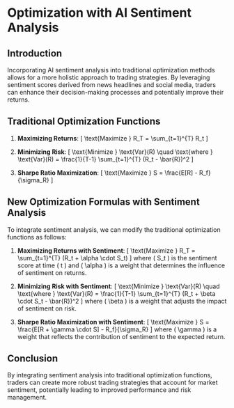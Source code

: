 # Optimization with AI Sentiment Analysis

## Introduction

Incorporating AI sentiment analysis into traditional optimization methods allows for a more holistic approach to trading strategies. By leveraging sentiment scores derived from news headlines and social media, traders can enhance their decision-making processes and potentially improve their returns.

## Traditional Optimization Functions

1. **Maximizing Returns**: 
   \[
   \text{Maximize } R_T = \sum_{t=1}^{T} R_t
   \]

2. **Minimizing Risk**: 
   \[
   \text{Minimize } \text{Var}(R) \quad \text{where } \text{Var}(R) = \frac{1}{T-1} \sum_{t=1}^{T} (R_t - \bar{R})^2
   \]

3. **Sharpe Ratio Maximization**: 
   \[
   \text{Maximize } S = \frac{E[R] - R_f}{\sigma_R}
   \]

## New Optimization Formulas with Sentiment Analysis

To integrate sentiment analysis, we can modify the traditional optimization functions as follows:

1. **Maximizing Returns with Sentiment**: 
   \[
   \text{Maximize } R_T = \sum_{t=1}^{T} (R_t + \alpha \cdot S_t)
   \]
   where \( S_t \) is the sentiment score at time \( t \) and \( \alpha \) is a weight that determines the influence of sentiment on returns.

2. **Minimizing Risk with Sentiment**: 
   \[
   \text{Minimize } \text{Var}(R) \quad \text{where } \text{Var}(R) = \frac{1}{T-1} \sum_{t=1}^{T} (R_t + \beta \cdot S_t - \bar{R})^2
   \]
   where \( \beta \) is a weight that adjusts the impact of sentiment on risk.

3. **Sharpe Ratio Maximization with Sentiment**: 
   \[
   \text{Maximize } S = \frac{E[R + \gamma \cdot S] - R_f}{\sigma_R}
   \]
   where \( \gamma \) is a weight that reflects the contribution of sentiment to the expected return.

## Conclusion

By integrating sentiment analysis into traditional optimization functions, traders can create more robust trading strategies that account for market sentiment, potentially leading to improved performance and risk management.
